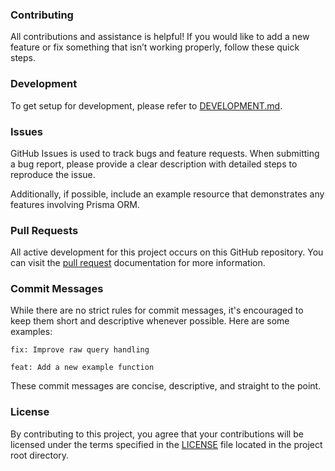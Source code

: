 ### Contributing

All contributions and assistance is helpful! If you would like to add a new feature or fix something that isn’t working properly, follow these quick steps.

### Development

To get setup for development, please refer to [DEVELOPMENT.md](./DEVELOPMENT.md).

### Issues

GitHub Issues is used to track bugs and feature requests. When submitting a bug report, please provide a clear description with detailed steps to reproduce the issue.

Additionally, if possible, include an example resource that demonstrates any features involving Prisma ORM.

### Pull Requests

All active development for this project occurs on this GitHub repository. You can visit the [pull request](https://help.github.com/articles/creating-a-pull-request) documentation for more information.

### Commit Messages

While there are no strict rules for commit messages, it's encouraged to keep them short and descriptive whenever possible. Here are some examples:

```
fix: Improve raw query handling
```

```
feat: Add a new example function
```

These commit messages are concise, descriptive, and straight to the point.

### License

By contributing to this project, you agree that your contributions will be licensed under the terms specified in the [LICENSE](./LICENSE) file located in the project root directory.
